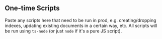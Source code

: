## One-time Scripts
Paste any scripts here that need to be run in prod, e.g. creating/dropping indexes, updating existing documents in a certain way, etc. All scripts will be run using `ts-node` (or just `node` if it's a pure JS script).